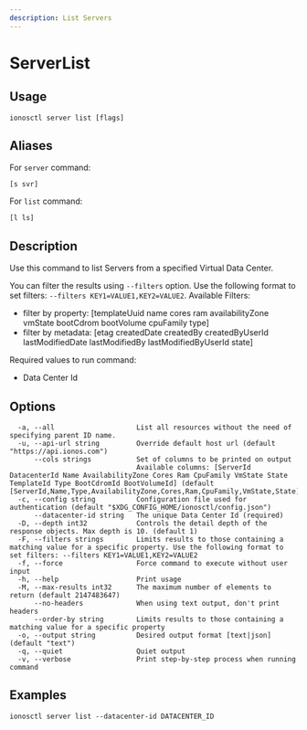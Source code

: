 ```yaml
---
description: List Servers
---
```


# ServerList

## Usage

```text
ionosctl server list [flags]
```

## Aliases

For `server` command:

```text
[s svr]
```

For `list` command:

```text
[l ls]
```

## Description

Use this command to list Servers from a specified Virtual Data Center.

You can filter the results using `--filters` option. Use the following format to set filters: `--filters KEY1=VALUE1,KEY2=VALUE2`.
Available Filters:
* filter by property: [templateUuid name cores ram availabilityZone vmState bootCdrom bootVolume cpuFamily type]
* filter by metadata: [etag createdDate createdBy createdByUserId lastModifiedDate lastModifiedBy lastModifiedByUserId state]

Required values to run command:

* Data Center Id

## Options

```text
  -a, --all                    List all resources without the need of specifying parent ID name.
  -u, --api-url string         Override default host url (default "https://api.ionos.com")
      --cols strings           Set of columns to be printed on output 
                               Available columns: [ServerId DatacenterId Name AvailabilityZone Cores Ram CpuFamily VmState State TemplateId Type BootCdromId BootVolumeId] (default [ServerId,Name,Type,AvailabilityZone,Cores,Ram,CpuFamily,VmState,State])
  -c, --config string          Configuration file used for authentication (default "$XDG_CONFIG_HOME/ionosctl/config.json")
      --datacenter-id string   The unique Data Center Id (required)
  -D, --depth int32            Controls the detail depth of the response objects. Max depth is 10. (default 1)
  -F, --filters strings        Limits results to those containing a matching value for a specific property. Use the following format to set filters: --filters KEY1=VALUE1,KEY2=VALUE2
  -f, --force                  Force command to execute without user input
  -h, --help                   Print usage
  -M, --max-results int32      The maximum number of elements to return (default 2147483647)
      --no-headers             When using text output, don't print headers
      --order-by string        Limits results to those containing a matching value for a specific property
  -o, --output string          Desired output format [text|json] (default "text")
  -q, --quiet                  Quiet output
  -v, --verbose                Print step-by-step process when running command
```

## Examples

```text
ionosctl server list --datacenter-id DATACENTER_ID
```


